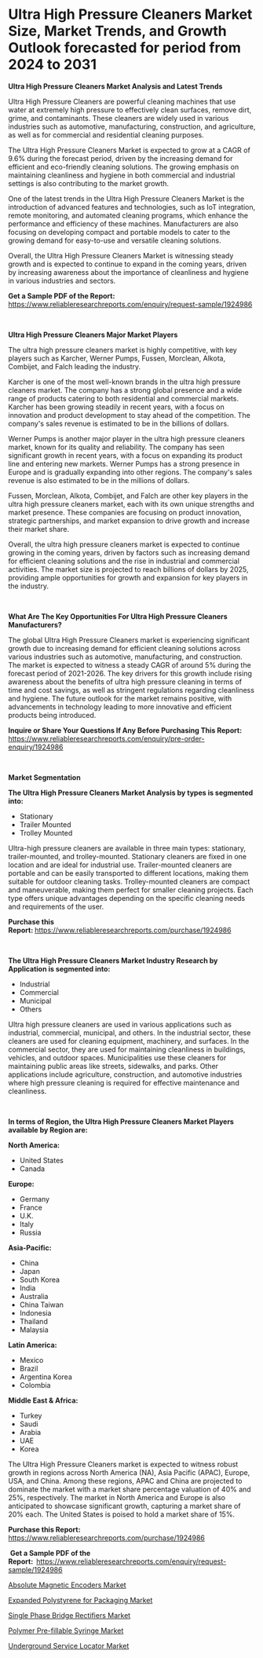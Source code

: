 <p><h1>Ultra High Pressure Cleaners Market Size, Market Trends, and Growth Outlook forecasted for period from 2024 to 2031</h1></p><p><strong>Ultra High Pressure Cleaners Market Analysis and Latest Trends</strong></p>
<p><p>Ultra High Pressure Cleaners are powerful cleaning machines that use water at extremely high pressure to effectively clean surfaces, remove dirt, grime, and contaminants. These cleaners are widely used in various industries such as automotive, manufacturing, construction, and agriculture, as well as for commercial and residential cleaning purposes.</p><p>The Ultra High Pressure Cleaners Market is expected to grow at a CAGR of 9.6% during the forecast period, driven by the increasing demand for efficient and eco-friendly cleaning solutions. The growing emphasis on maintaining cleanliness and hygiene in both commercial and industrial settings is also contributing to the market growth.</p><p>One of the latest trends in the Ultra High Pressure Cleaners Market is the introduction of advanced features and technologies, such as IoT integration, remote monitoring, and automated cleaning programs, which enhance the performance and efficiency of these machines. Manufacturers are also focusing on developing compact and portable models to cater to the growing demand for easy-to-use and versatile cleaning solutions.</p><p>Overall, the Ultra High Pressure Cleaners Market is witnessing steady growth and is expected to continue to expand in the coming years, driven by increasing awareness about the importance of cleanliness and hygiene in various industries and sectors.</p></p>
<p><strong>Get a Sample PDF of the Report:&nbsp;</strong> <a href="https://www.reliableresearchreports.com/enquiry/request-sample/1924986">https://www.reliableresearchreports.com/enquiry/request-sample/1924986</a></p>
<p>&nbsp;</p>
<p><strong>Ultra High Pressure Cleaners Major Market Players</strong></p>
<p><p>The ultra high pressure cleaners market is highly competitive, with key players such as Karcher, Werner Pumps, Fussen, Morclean, Alkota, Combijet, and Falch leading the industry. </p><p>Karcher is one of the most well-known brands in the ultra high pressure cleaners market. The company has a strong global presence and a wide range of products catering to both residential and commercial markets. Karcher has been growing steadily in recent years, with a focus on innovation and product development to stay ahead of the competition. The company's sales revenue is estimated to be in the billions of dollars.</p><p>Werner Pumps is another major player in the ultra high pressure cleaners market, known for its quality and reliability. The company has seen significant growth in recent years, with a focus on expanding its product line and entering new markets. Werner Pumps has a strong presence in Europe and is gradually expanding into other regions. The company's sales revenue is also estimated to be in the millions of dollars.</p><p>Fussen, Morclean, Alkota, Combijet, and Falch are other key players in the ultra high pressure cleaners market, each with its own unique strengths and market presence. These companies are focusing on product innovation, strategic partnerships, and market expansion to drive growth and increase their market share.</p><p>Overall, the ultra high pressure cleaners market is expected to continue growing in the coming years, driven by factors such as increasing demand for efficient cleaning solutions and the rise in industrial and commercial activities. The market size is projected to reach billions of dollars by 2025, providing ample opportunities for growth and expansion for key players in the industry.</p></p>
<p>&nbsp;</p>
<p><strong>What Are The Key Opportunities For Ultra High Pressure Cleaners Manufacturers?</strong></p>
<p><p>The global Ultra High Pressure Cleaners market is experiencing significant growth due to increasing demand for efficient cleaning solutions across various industries such as automotive, manufacturing, and construction. The market is expected to witness a steady CAGR of around 5% during the forecast period of 2021-2026. The key drivers for this growth include rising awareness about the benefits of ultra high pressure cleaning in terms of time and cost savings, as well as stringent regulations regarding cleanliness and hygiene. The future outlook for the market remains positive, with advancements in technology leading to more innovative and efficient products being introduced.</p></p>
<p><strong>Inquire or Share Your Questions If Any Before Purchasing This Report:</strong> <a href="https://www.reliableresearchreports.com/enquiry/pre-order-enquiry/1924986">https://www.reliableresearchreports.com/enquiry/pre-order-enquiry/1924986</a></p>
<p>&nbsp;</p>
<p><strong>Market Segmentation</strong></p>
<p><strong>The Ultra High Pressure Cleaners Market Analysis by types is segmented into:</strong></p>
<p><ul><li>Stationary</li><li>Trailer Mounted</li><li>Trolley Mounted</li></ul></p>
<p><p>Ultra-high pressure cleaners are available in three main types: stationary, trailer-mounted, and trolley-mounted. Stationary cleaners are fixed in one location and are ideal for industrial use. Trailer-mounted cleaners are portable and can be easily transported to different locations, making them suitable for outdoor cleaning tasks. Trolley-mounted cleaners are compact and maneuverable, making them perfect for smaller cleaning projects. Each type offers unique advantages depending on the specific cleaning needs and requirements of the user.</p></p>
<p><strong>Purchase this Report:&nbsp;</strong><a href="https://www.reliableresearchreports.com/purchase/1924986">https://www.reliableresearchreports.com/purchase/1924986</a></p>
<p>&nbsp;</p>
<p><strong>The Ultra High Pressure Cleaners Market Industry Research by Application is segmented into:</strong></p>
<p><ul><li>Industrial</li><li>Commercial</li><li>Municipal</li><li>Others</li></ul></p>
<p><p>Ultra high pressure cleaners are used in various applications such as industrial, commercial, municipal, and others. In the industrial sector, these cleaners are used for cleaning equipment, machinery, and surfaces. In the commercial sector, they are used for maintaining cleanliness in buildings, vehicles, and outdoor spaces. Municipalities use these cleaners for maintaining public areas like streets, sidewalks, and parks. Other applications include agriculture, construction, and automotive industries where high pressure cleaning is required for effective maintenance and cleanliness.</p></p>
<p>&nbsp;</p>
<p><strong>In terms of Region, the Ultra High Pressure Cleaners Market Players available by Region are:</strong></p>
<p>
    <p> <strong> North America: </strong>
        <ul>
            <li>United States</li>
            <li>Canada</li>
        </ul>
        </p> 
    <p> <strong> Europe: </strong>
        <ul>
            <li>Germany</li>
            <li>France</li>
            <li>U.K.</li>
            <li>Italy</li>
            <li>Russia</li>
        </ul>
        </p> 
    <p> <strong> Asia-Pacific: </strong>
        <ul>
            <li>China</li>
            <li>Japan</li>
            <li>South Korea</li>
            <li>India</li>
            <li>Australia</li>
            <li>China Taiwan</li>
            <li>Indonesia</li>
            <li>Thailand</li>
            <li>Malaysia</li>
        </ul>
        </p> 
    <p> <strong> Latin America: </strong>
        <ul>
            <li>Mexico</li>
            <li>Brazil</li>
            <li>Argentina Korea</li>
            <li>Colombia</li>
        </ul>
        </p> 
    <p> <strong> Middle East & Africa: </strong>
        <ul>
            <li>Turkey</li>
            <li>Saudi</li>
            <li>Arabia</li>
            <li>UAE</li>
            <li>Korea</li>
        </ul>
    </p>
    </p>
<p><p>The Ultra High Pressure Cleaners market is expected to witness robust growth in regions across North America (NA), Asia Pacific (APAC), Europe, USA, and China. Among these regions, APAC and China are projected to dominate the market with a market share percentage valuation of 40% and 25%, respectively. The market in North America and Europe is also anticipated to showcase significant growth, capturing a market share of 20% each. The United States is poised to hold a market share of 15%.</p></p>
<p><strong>Purchase this Report: </strong><a href="https://www.reliableresearchreports.com/purchase/1924986">https://www.reliableresearchreports.com/purchase/1924986</a></p>
<p>&nbsp;<strong>Get a Sample PDF of the Report:&nbsp;&nbsp;</strong><a href="https://www.reliableresearchreports.com/enquiry/request-sample/1924986">https://www.reliableresearchreports.com/enquiry/request-sample/1924986</a></p>
<p><strong></strong></p>
<p><p><a href="https://view.publitas.com/reportprime-1/absolute-magnetic-encoders-market-provides-detailed-segmentation-of-this-market-based-on-type-application-and-region-and-forecast-for-the-period-from-2024-2031/">Absolute Magnetic Encoders Market</a></p><p><a href="https://military-diascia-e68.notion.site/Expanded-Polystyrene-for-Packaging-Market-Size-Growing-and-Forecasted-for-period-from-2024-2031-an-55cd1f1f16ea4d42ba2b76afee8597fa">Expanded Polystyrene for Packaging Market</a></p><p><a href="https://view.publitas.com/reportprime-1/single-phase-bridge-rectifiers-market-centers-on-aspects-such-as-market-growth-market-share-market-opportunity-and-projected-forecasts-spanning-from-2024-to-2031/">Single Phase Bridge Rectifiers Market</a></p><p><a href="https://zircon-bluebell-299.notion.site/Polymer-Pre-fillable-Syringe-Market-Analysis-Examines-its-Scope-on-Growth-Opportunities-and-Forecas-41cd5757a37c4add8c1b502aeee7d802">Polymer Pre-fillable Syringe Market</a></p><p><a href="https://iodized-pantydraco-05c.notion.site/Underground-Service-Locator-Market-Size-2024-2031-Global-Industrial-Analysis-Key-Geographical-Reg-1d1f70f1775a4d39a9f24828ed667a52">Underground Service Locator Market</a></p></p>